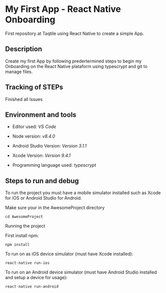# My First App - React Native Onboarding
First repository at Taqtile using React Native to create a simple App.

## Description

Create my first App by following predertermined steps to begin my Onboarding on the React Native plataform using typescrypt and git to manage files.

## Tracking of STEPs

Finished all Issues

## Environment and tools

+ Editor used: *VS Code*
 
+ Node version: *v8.4.0*
 
+ Android Studio Version: *Version 3.1.1*
 
+ Xcode Version: *Version 9.4.1*
 
+ Programming language used: _typescrypt_  

## Steps to run and debug

To run the project you must have a mobile simulator installed such as Xcode for iOS or Android Studio for Android. 

Make sure your in the AwesomeProject directory
    
    cd AwesomeProject

Running the project

First install npm:

    npm install

To run on as iOS device simulator (must have Xcode installed):

    react-native run-ios

To run on an Android device simulator (must have Android Studio installed and setup a device for usage):

    react-native run-android

